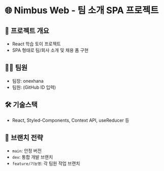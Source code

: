 # 🌐 Nimbus Web - 팀 소개 SPA 프로젝트

## 🧾 프로젝트 개요
- React 학습 토이 프로젝트
- SPA 형태로 팀/회사 소개 및 채용 폼 구현

## 🧑‍💻 팀원
- 팀장: onexhana
- 팀원: (GitHub ID 입력)

## 🛠️ 기술스택
- React, Styled-Components, Context API, useReducer 등

## 📁 브랜치 전략
- `main`: 안정 버전
- `dev`: 통합 개발 브랜치
- `feature/기능명`: 각 팀원 작업 브랜치
